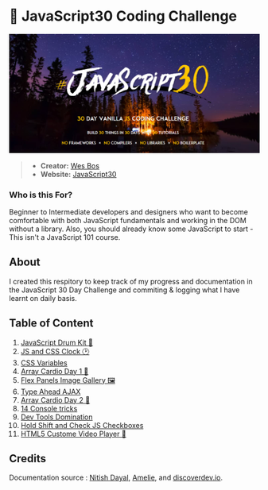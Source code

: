 # 🍦 JavaScript30 Coding Challenge
![JavaScript30](./The%2030%20Projects/images/JavaScript30.PNG)

> - **Creator:** [Wes Bos](https://github.com/wesbos)
> - **Website:** [JavaScript30](https://javascript30.com/)

### Who is this For?
Beginner to Intermediate developers and designers who want to become comfortable with both JavaScript fundamentals and working in the DOM without a library. Also, you should already know some JavaScript to start - This isn't a JavaScript 101 course.

## About
I created this respitory to keep track of my progress and documentation in the JavaScript 30 Day Challenge and commiting & logging what I have learnt on daily basis.

## Table of Content

1. [JavaScript Drum Kit 🥁](https://github.com/Mitzelldone/JavaScript30/tree/main/The%2030%20Projects/01%20-%20JavaScript%20Drum%20Kit)
2. [JS and CSS Clock 🕑](https://github.com/Mitzelldone/JavaScript30/tree/main/The%2030%20Projects/02%20-%20JS%20and%20CSS%20Clock)
3. [CSS Variables](https://github.com/Mitzelldone/JavaScript30/tree/main/The%2030%20Projects/03%20-%20CSS%20Variables)
4. [Array Cardio Day 1 💪](https://github.com/Mitzelldone/JavaScript30/tree/main/The%2030%20Projects/04%20-%20Array%20Cardio%20Day%201)
5. [Flex Panels Image Gallery 🖼️](https://github.com/Mitzelldone/JavaScript30/tree/main/The%2030%20Projects/05%20-%20Flex%20Panel%20Gallery)
6. [Type Ahead AJAX](https://github.com/Mitzelldone/JavaScript30/tree/main/The%2030%20Projects/06%20-%20Type%20Ahead)
7. [Array Cardio Day 2 💪](https://github.com/Mitzelldone/JavaScript30/tree/main/The%2030%20Projects/07%20-%20Array%20Cardio%20Day%202)
8. [14 Console tricks](https://github.com/Mitzelldone/JavaScript30/tree/main/The%2030%20Projects/08%20-%20Fun%20with%20HTML5%20Canvas)
9. [Dev Tools Domination](https://github.com/Mitzelldone/JavaScript30/tree/main/The%2030%20Projects/09%20-%20Dev%20Tools%20Domination)
10. [Hold Shift and Check JS Checkboxes](https://github.com/Mitzelldone/JavaScript30/tree/main/The%2030%20Projects/10%20-%20Hold%20Shift%20and%20Check%20%20JS%20Checkboxes)
11. [HTML5 Custome Video Player 🐰](https://github.com/Mitzelldone/JavaScript30/tree/main/The%2030%20Projects/11%20-%20Custom%20Video%20Player)
## Credits
Documentation source : [Nitish Dayal](https://github.com/nitishdayal/JavaScript30), [Amelie](https://github.com/amelieyeh/JS30), and [discoverdev.io](https://www.discoverdev.io/blog/series/js30/). 
